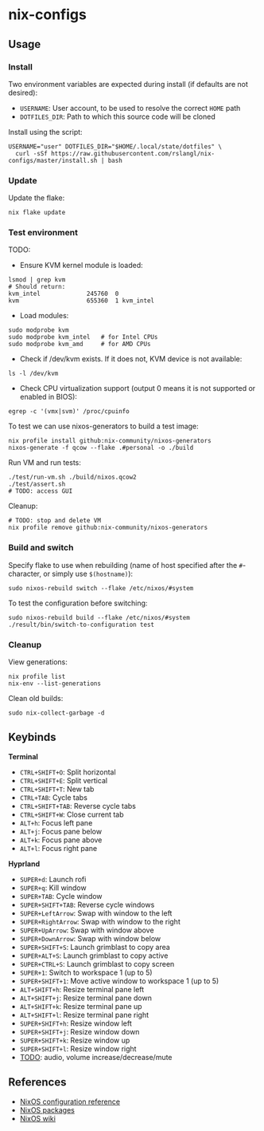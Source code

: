 # nix-configs

## Usage

### Install

Two environment variables are expected during install (if defaults are not desired):
* `USERNAME`: User account, to be used to resolve the correct `HOME` path
* `DOTFILES_DIR`: Path to which this source code will be cloned

Install using the script:
```shell
USERNAME="user" DOTFILES_DIR="$HOME/.local/state/dotfiles" \
  curl -sSf https://raw.githubusercontent.com/rslangl/nix-configs/master/install.sh | bash
```

### Update

Update the flake:
```shell
nix flake update
```

### Test environment

TODO:
* Ensure KVM kernel module is loaded:
```
lsmod | grep kvm
# Should return:
kvm_intel             245760  0
kvm                   655360  1 kvm_intel
```
* Load modules:
```
sudo modprobe kvm
sudo modprobe kvm_intel   # for Intel CPUs
sudo modprobe kvm_amd     # for AMD CPUs
```
* Check if /dev/kvm exists. If it does not, KVM device is not available:
```
ls -l /dev/kvm
```
* Check CPU virtualization support (output 0 means it is not supported or enabled in BIOS):
```
egrep -c '(vmx|svm)' /proc/cpuinfo
```


To test we can use nixos-generators to build a test image:
```
nix profile install github:nix-community/nixos-generators
nixos-generate -f qcow --flake .#personal -o ./build
```

Run VM and run tests:
```
./test/run-vm.sh ./build/nixos.qcow2
./test/assert.sh
# TODO: access GUI
```

Cleanup:
```
# TODO: stop and delete VM
nix profile remove github:nix-community/nixos-generators
```

### Build and switch

Specify flake to use when rebuilding (name of host specified after the `#`-character, or simply use `$(hostname)`):
```shell
sudo nixos-rebuild switch --flake /etc/nixos/#system
```

To test the configuration before switching:
```shell
sudo nixos-rebuild build --flake /etc/nixos/#system
./result/bin/switch-to-configuration test
```


### Cleanup

View generations:
```shell
nix profile list
nix-env --list-generations
```

Clean old builds:
```shell
sudo nix-collect-garbage -d
```

## Keybinds

**Terminal**
* `CTRL+SHIFT+O`: Split horizontal
* `CTRL+SHIFT+E`: Split vertical
* `CTRL+SHIFT+T`: New tab
* `CTRL+TAB`: Cycle tabs
* `CTRL+SHIFT+TAB`: Reverse cycle tabs
* `CTRL+SHIFT+W`: Close current tab
* `ALT+h`: Focus left pane
* `ALT+j`: Focus pane below
* `ALT+k`: Focus pane above
* `ALT+l`: Focus right pane

**Hyprland**
* `SUPER+d`: Launch rofi
* `SUPER+q`: Kill window
* `SUPER+TAB`: Cycle window
* `SUPER+SHIFT+TAB`: Reverse cycle windows
* `SUPER+LeftArrow`: Swap with window to the left
* `SUPER+RightArrow`: Swap with window to the right
* `SUPER+UpArrow`: Swap with window above
* `SUPER+DownArrow`: Swap with window below
* `SUPER+SHIFT+S`: Launch grimblast to copy area
* `SUPER+ALT+S`: Launch grimblast to copy active
* `SUPER+CTRL+S`: Launch grimblast to copy screen
* `SUPER+1`: Switch to workspace 1 (up to 5)
* `SUPER+SHIFT+1`: Move active window to workspace 1 (up to 5)
* `ALT+SHIFT+h`: Resize terminal pane left
* `ALT+SHIFT+j`: Resize terminal pane down
* `ALT+SHIFT+k`: Resize terminal pane up
* `ALT+SHIFT+l`: Resize terminal pane right
* `SUPER+SHIFT+h`: Resize window left
* `SUPER+SHIFT+j`: Resize window down
* `SUPER+SHIFT+k`: Resize window up
* `SUPER+SHIFT+l`: Resize window right
* <u>TODO</u>: audio, volume increase/decrease/mute

## References

* [NixOS configuration reference](https://nixos.org/manual/nixos/stable/#ch-configuration)
* [NixOS packages](https://search.nixos.org/packages)
* [NixOS wiki](https://wiki.nixos.org/wiki/Main_Page)

